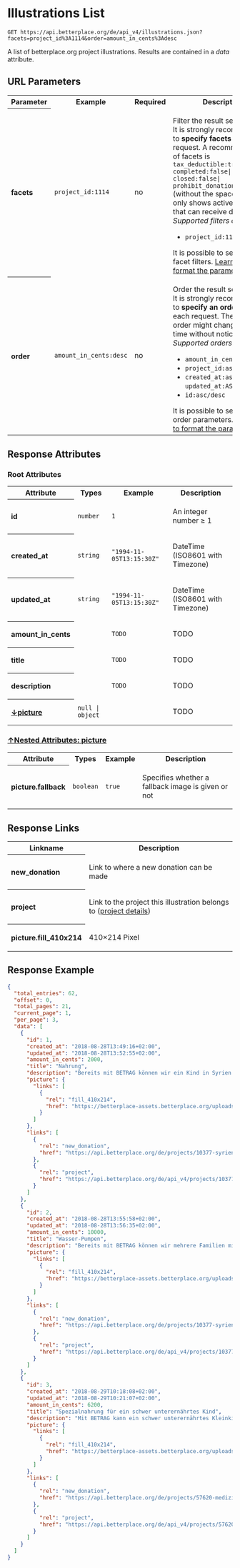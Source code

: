 
# Illustrations List

```Cirru
GET https://api.betterplace.org/de/api_v4/illustrations.json?facets=project_id%3A1114&order=amount_in_cents%3Adesc
```

A list of betterplace.org project illustrations.
Results are contained in a *data* attribute.


## URL Parameters

<table>
  <tr>
    <th>Parameter</th>
    <th>Example</th>
    <th>Required</th>
    <th>Description</th>
  </tr>
  <tr>
    <th align="left">facets</th>
    <td><code>project_id:1114</code></td>
    <td>no</td>
<td>

Filter the result set.
<br>
It is strongly recommended to <strong>specify facets</strong> with each request.
A recommended set of facets is <code>tax_deductible:true| completed:false|
closed:false| prohibit_donations:false</code> (without the spaces) which
only shows active projects that can receive donations.
<br>
<em>Supported filters are:</em>
<ul>
<li><code>project_id:1114/false</code>
</ul>
It is possible to set multiple facet filters.
<a href="../README.md#request-parameter-format">Learn how to format the parameter</a>.


</td>
  </tr>
  <tr>
    <th align="left">order</th>
    <td><code>amount_in_cents:desc</code></td>
    <td>no</td>
<td>

Order the result set.
<br>
It is strongly recommended to <strong>specify an order</strong> with each request.
The default order might change at any time without notice.
<br>
<em>Supported orders are:</em>
<ul>
<li><code>amount_in_cents:asc/desc</code></li>
<li><code>project_id:asc/desc</code></li>
<li><code>created_at:asc/desc</code> and <code>updated_at:ASC/DESC</code>
<li><code>id:asc/desc</code>
</ul>
It is possible to set multiple order parameters.
<a href="../README.md#request-parameter-format">Learn how to format the parameter</a>.


</td>
  </tr>
</table>


## Response Attributes


### Root Attributes

  <table>
    <tr>
      <th>Attribute</th>
      <th>Types</th>
      <th>Example</th>
      <th>Description</th>
    </tr>
    <tr>
      <th align="left">id</th>
      <td><code>number</code></td>
      <td><code>1</code></td>
<td>

An integer number ≥ 1

</td>
    </tr>
    <tr>
      <th align="left">created_at</th>
      <td><code>string</code></td>
      <td><code>"1994-11-05T13:15:30Z"</code></td>
<td>

DateTime (ISO8601 with Timezone)

</td>
    </tr>
    <tr>
      <th align="left">updated_at</th>
      <td><code>string</code></td>
      <td><code>"1994-11-05T13:15:30Z"</code></td>
<td>

DateTime (ISO8601 with Timezone)

</td>
    </tr>
    <tr>
      <th align="left">amount_in_cents</th>
      <td><code></code></td>
      <td><code>TODO</code></td>
<td>

TODO

</td>
    </tr>
    <tr>
      <th align="left">title</th>
      <td><code></code></td>
      <td><code>TODO</code></td>
<td>

TODO

</td>
    </tr>
    <tr>
      <th align="left">description</th>
      <td><code></code></td>
      <td><code>TODO</code></td>
<td>

TODO

</td>
    </tr>
    <tr>
        <th align="left" style="white-space: nowrap">
          <a id="picture-ref" href="#picture">
            ↓picture
          </a>
        </th>
      <td><code>null &#124; object</code></td>
      <td><code></code></td>
<td>

TODO

</td>
    </tr>
  </table>

### <a id="picture" href="#picture-ref">↑Nested Attributes: picture</a>

  <table>
    <tr>
      <th>Attribute</th>
      <th>Types</th>
      <th>Example</th>
      <th>Description</th>
    </tr>
    <tr>
      <th align="left">picture.fallback</th>
      <td><code>boolean</code></td>
      <td><code>true</code></td>
<td>

Specifies whether a fallback image is given or not

</td>
    </tr>
  </table>
</table>

## Response Links

<table>
  <tr>
    <th>Linkname</th>
    <th>Description</th>
  </tr>
    <tr>
<th align="left">

new_donation

</th>
<td>

Link to where a new donation can be made


</td>
    </tr>
    <tr>
<th align="left">

project

</th>
<td>

Link to the project this illustration belongs to
(<a href="project_details.md">project details</a>)


</td>
    </tr>
    <tr>
<th align="left">

picture.fill_410x214

</th>
<td>

410×214 Pixel

</td>
    </tr>
</table>

## Response Example

```json
{
  "total_entries": 62,
  "offset": 0,
  "total_pages": 21,
  "current_page": 1,
  "per_page": 3,
  "data": [
    {
      "id": 1,
      "created_at": "2018-08-28T13:49:16+02:00",
      "updated_at": "2018-08-28T13:52:55+02:00",
      "amount_in_cents": 2000,
      "title": "Nahrung",
      "description": "Bereits mit BETRAG können wir ein Kind in Syrien einen Monat lang mit Nahrung unterstützen.",
      "picture": {
        "links": [
          {
            "rel": "fill_410x214",
            "href": "https://betterplace-assets.betterplace.org/uploads/illustration/picture/000/000/001/fill_410x214_bp1535457175_Syrien-nothilfe-kinder-familien_007_171103_.jpg"
          }
        ]
      },
      "links": [
        {
          "rel": "new_donation",
          "href": "https://api.betterplace.org/de/projects/10377-syrien-hilfe-fur-kinder/donations/new?donation_amount=20"
        },
        {
          "rel": "project",
          "href": "https://api.betterplace.org/de/api_v4/projects/10377.json"
        }
      ]
    },
    {
      "id": 2,
      "created_at": "2018-08-28T13:55:58+02:00",
      "updated_at": "2018-08-28T13:56:35+02:00",
      "amount_in_cents": 10000,
      "title": "Wasser-Pumpen",
      "description": "Bereits mit BETRAG können wir mehrere Familien mit Trinkwasser versorgen und verbessern die hygienischen Bedingungen  entscheidend. ",
      "picture": {
        "links": [
          {
            "rel": "fill_410x214",
            "href": "https://betterplace-assets.betterplace.org/uploads/illustration/picture/000/000/002/fill_410x214_bp1535457395_Syrien-nothilfe-verteilung-kinder_002_171112.jpg"
          }
        ]
      },
      "links": [
        {
          "rel": "new_donation",
          "href": "https://api.betterplace.org/de/projects/10377-syrien-hilfe-fur-kinder/donations/new?donation_amount=100"
        },
        {
          "rel": "project",
          "href": "https://api.betterplace.org/de/api_v4/projects/10377.json"
        }
      ]
    },
    {
      "id": 3,
      "created_at": "2018-08-29T10:18:08+02:00",
      "updated_at": "2018-08-29T10:21:07+02:00",
      "amount_in_cents": 6200,
      "title": "Spezialnahrung für ein schwer unterernährtes Kind",
      "description": "Mit BETRAG kann ein schwer unterernährtes Kleinkind sechs Wochen lang mit therapeutischer Spezialnahrung versorgt werden.",
      "picture": {
        "links": [
          {
            "rel": "fill_410x214",
            "href": "https://betterplace-assets.betterplace.org/uploads/illustration/picture/000/000/003/fill_410x214_bp1535530867_Spezialnahrung2_betterplace.jpg"
          }
        ]
      },
      "links": [
        {
          "rel": "new_donation",
          "href": "https://api.betterplace.org/de/projects/57620-medizinische-nothilfe-im-jemen/donations/new?donation_amount=62"
        },
        {
          "rel": "project",
          "href": "https://api.betterplace.org/de/api_v4/projects/57620.json"
        }
      ]
    }
  ]
}
```

